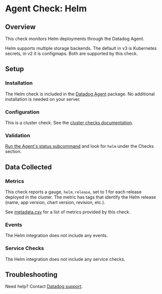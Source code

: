 # Agent Check: Helm

## Overview

This check monitors Helm deployments through the Datadog Agent.

Helm supports multiple storage backends. The default in v3 is Kubernetes
secrets, in v2 it is configmaps. Both are supported by this check.

## Setup

### Installation

The Helm check is included in the [Datadog Agent][1] package.
No additional installation is needed on your server.

### Configuration

This is a cluster check. See the [cluster checks documentation][2].

### Validation

[Run the Agent's status subcommand][3] and look for `helm` under the Checks section.

## Data Collected

### Metrics

This check reports a gauge, `helm.release`, set to 1 for each release deployed
in the cluster. The metric has tags that identify the Helm release (name, app
version, chart version, revision, etc.).

See [metadata.csv][4] for a list of metrics provided by this check.

### Events

The Helm integration does not include any events.

### Service Checks

The Helm integration does not include any service checks.

## Troubleshooting

Need help? Contact [Datadog support][5].


[1]: https://docs.datadoghq.com/agent/kubernetes/integrations/
[2]: https://docs.datadoghq.com/agent/cluster_agent/clusterchecks/
[3]: https://docs.datadoghq.com/agent/guide/agent-commands/#agent-status-and-information
[4]: https://github.com/DataDog/integrations-core/blob/master/helm/metadata.csv
[5]: https://docs.datadoghq.com/help/
